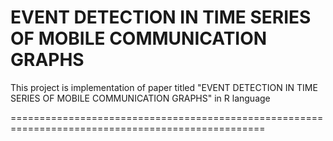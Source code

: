 EVENT DETECTION IN TIME SERIES OF MOBILE COMMUNICATION GRAPHS
=================================================================================================
This project is implementation of paper titled "EVENT DETECTION IN TIME SERIES OF MOBILE COMMUNICATION GRAPHS" in R language

==================================================================================================